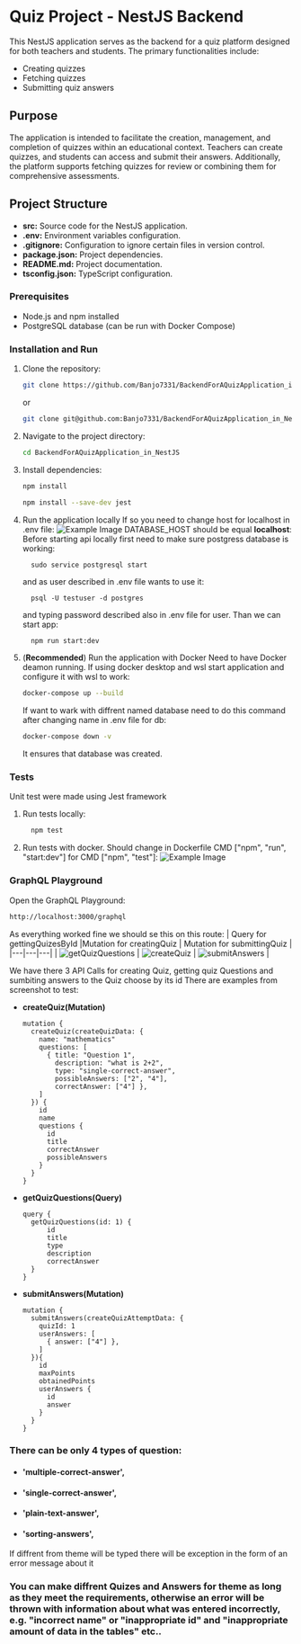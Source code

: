 # Quiz Project - NestJS Backend

This NestJS application serves as the backend for a quiz platform designed for both teachers and students. The primary functionalities include:

- Creating quizzes
- Fetching quizzes
- Submitting quiz answers

## Purpose

The application is intended to facilitate the creation, management, and completion of quizzes within an educational context. Teachers can create quizzes, and students can access and submit their answers. Additionally, the platform supports fetching quizzes for review or combining them for comprehensive assessments.

## Project Structure

- **src:** Source code for the NestJS application.
- **.env:** Environment variables configuration.
- **.gitignore:** Configuration to ignore certain files in version control.
- **package.json:** Project dependencies.
- **README.md:** Project documentation.
- **tsconfig.json:** TypeScript configuration.

### Prerequisites

- Node.js and npm installed
- PostgreSQL database (can be run with Docker Compose)

### Installation and Run

1.  Clone the repository:

    ```bash
    git clone https://github.com/Banjo7331/BackendForAQuizApplication_in_NestJS.git
    ```

    or

    ```bash
    git clone git@github.com:Banjo7331/BackendForAQuizApplication_in_NestJS.git
    ```

2.  Navigate to the project directory:

    ```bash
    cd BackendForAQuizApplication_in_NestJS
    ```

3.  Install dependencies:

    ```bash
    npm install

    npm install --save-dev jest
    ```

4.  Run the application locally
    If so you need to change host for localhost in .env file:
    ![Example Image](picturesToDocumentation/localhost.png)
    DATABASE_HOST should be equal **localhost**:
    Before starting api locally first need to make sure postgress database is working:

    ```
      sudo service postgresql start
    ```
    and as user described in .env file wants to use it:

    ```
      psql -U testuser -d postgres
    ```
    and typing password described also in .env file for user. Than we can start app:

    ```bash
      npm run start:dev
    ```

5.  (**Recommended**) Run the application with Docker
    Need to have Docker deamon running. If using docker desktop and wsl start application and configure it with wsl to work:
    ```bash
    docker-compose up --build
    ```
    If want to wark with diffrent named database need to do this command after changing name in .env file for db:
    ```bash
    docker-compose down -v
    ```
    It ensures that database was created.

### Tests
  Unit test were made using Jest framework
  
1. Run tests locally:
   ```bash
     npm test
   ```
2. Run tests with docker. Should change in Dockerfile CMD ["npm", "run", "start:dev"] for CMD ["npm", "test"]:
   ![Example Image](picturesToDocumentation/tests.png)

### GraphQL Playground

Open the GraphQL Playground:

```bash
http://localhost:3000/graphql
```

As everything worked fine we should se this on this route:
| Query for gettingQuizesById |Mutation for creatingQuiz | Mutation for submittingQuiz |
|---|---|---|
| ![getQuizQuestions](picturesToDocumentation/getQuizQuestions.png) | ![createQuiz](picturesToDocumentation/createQuiz.png) | ![submitAnswers](picturesToDocumentation/submitAnswers.png) |

We have there 3 API Calls for creating Quiz, getting quiz Questions and sumbiting answers to the Quiz choose by its id
There are examples from screenshot to test:

- **createQuiz(Mutation)**
  ```
  mutation {
    createQuiz(createQuizData: {
      name: "mathematics"
      questions: [
        { title: "Question 1",
          description: "what is 2+2",
          type: "single-correct-answer",
          possibleAnswers: ["2", "4"],
          correctAnswer: ["4"] },
      ]
    }) {
      id
      name
      questions {
        id
        title
        correctAnswer
        possibleAnswers
      }
    }
  }
  ```
- **getQuizQuestions(Query)**
  ```
  query {
    getQuizQuestions(id: 1) {
        id
        title
        type
        description
        correctAnswer
    }
  }
  ```
- **submitAnswers(Mutation)**
  ```
  mutation {
    submitAnswers(createQuizAttemptData: {
      quizId: 1
      userAnswers: [
        { answer: ["4"] },
      ]
    }){
      id
      maxPoints
      obtainedPoints
      userAnswers {
        id
        answer
      }
    }
  }
  ```
### There can be only 4 types of question:
- #### 'multiple-correct-answer',
- #### 'single-correct-answer',
- #### 'plain-text-answer',
- #### 'sorting-answers',
If diffrent from theme will be typed there will be exception in the form of an error message about it
### You can make diffrent Quizes and Answers for theme as long as they meet the requirements, otherwise an error will be thrown with information about what was entered incorrectly, e.g. **"incorrect name"** or **"inappropriate id"** and **"inappropriate amount of data in the tables"** etc..
